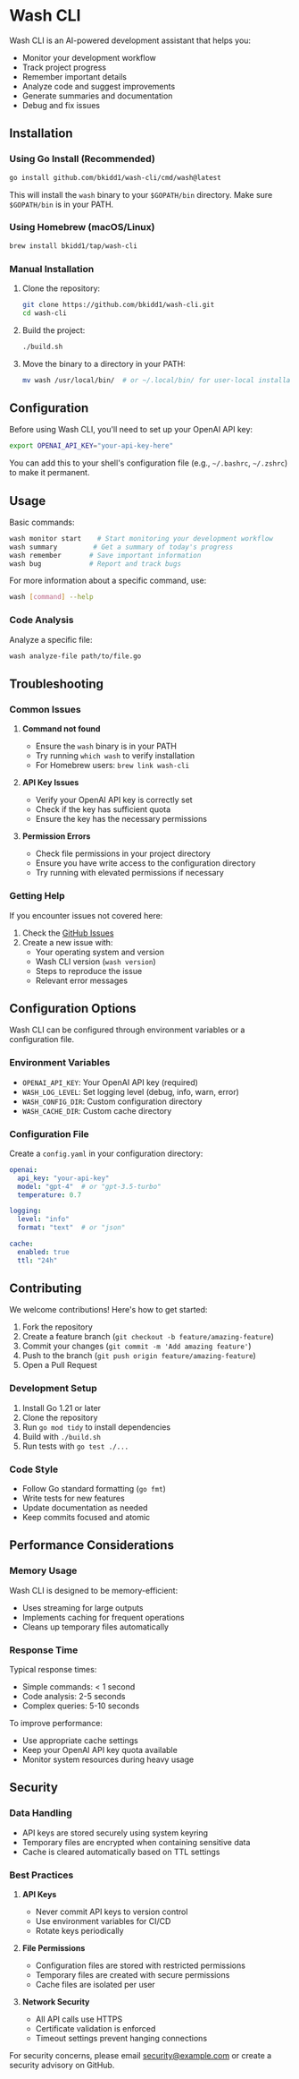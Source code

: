 # Wash CLI

Wash CLI is an AI-powered development assistant that helps you:
- Monitor your development workflow
- Track project progress
- Remember important details
- Analyze code and suggest improvements
- Generate summaries and documentation
- Debug and fix issues

## Installation

### Using Go Install (Recommended)

```bash
go install github.com/bkidd1/wash-cli/cmd/wash@latest
```

This will install the `wash` binary to your `$GOPATH/bin` directory. Make sure `$GOPATH/bin` is in your PATH.

### Using Homebrew (macOS/Linux)

```bash
brew install bkidd1/tap/wash-cli
```

### Manual Installation

1. Clone the repository:
   ```bash
   git clone https://github.com/bkidd1/wash-cli.git
   cd wash-cli
   ```

2. Build the project:
   ```bash
   ./build.sh
   ```

3. Move the binary to a directory in your PATH:
   ```bash
   mv wash /usr/local/bin/  # or ~/.local/bin/ for user-local installation
   ```

## Configuration

Before using Wash CLI, you'll need to set up your OpenAI API key:

```bash
export OPENAI_API_KEY="your-api-key-here"
```

You can add this to your shell's configuration file (e.g., `~/.bashrc`, `~/.zshrc`) to make it permanent.

## Usage

Basic commands:
```bash
wash monitor start    # Start monitoring your development workflow
wash summary         # Get a summary of today's progress
wash remember       # Save important information
wash bug            # Report and track bugs
```

For more information about a specific command, use:
```bash
wash [command] --help
```

### Code Analysis

Analyze a specific file:
```bash
wash analyze-file path/to/file.go
```

## Troubleshooting

### Common Issues

1. **Command not found**
   - Ensure the `wash` binary is in your PATH
   - Try running `which wash` to verify installation
   - For Homebrew users: `brew link wash-cli`

2. **API Key Issues**
   - Verify your OpenAI API key is correctly set
   - Check if the key has sufficient quota
   - Ensure the key has the necessary permissions

3. **Permission Errors**
   - Check file permissions in your project directory
   - Ensure you have write access to the configuration directory
   - Try running with elevated permissions if necessary

### Getting Help

If you encounter issues not covered here:
1. Check the [GitHub Issues](https://github.com/bkidd1/wash-cli/issues)
2. Create a new issue with:
   - Your operating system and version
   - Wash CLI version (`wash version`)
   - Steps to reproduce the issue
   - Relevant error messages

## Configuration Options

Wash CLI can be configured through environment variables or a configuration file.

### Environment Variables

- `OPENAI_API_KEY`: Your OpenAI API key (required)
- `WASH_LOG_LEVEL`: Set logging level (debug, info, warn, error)
- `WASH_CONFIG_DIR`: Custom configuration directory
- `WASH_CACHE_DIR`: Custom cache directory

### Configuration File

Create a `config.yaml` in your configuration directory:

```yaml
openai:
  api_key: "your-api-key"
  model: "gpt-4"  # or "gpt-3.5-turbo"
  temperature: 0.7

logging:
  level: "info"
  format: "text"  # or "json"

cache:
  enabled: true
  ttl: "24h"
```

## Contributing

We welcome contributions! Here's how to get started:

1. Fork the repository
2. Create a feature branch (`git checkout -b feature/amazing-feature`)
3. Commit your changes (`git commit -m 'Add amazing feature'`)
4. Push to the branch (`git push origin feature/amazing-feature`)
5. Open a Pull Request

### Development Setup

1. Install Go 1.21 or later
2. Clone the repository
3. Run `go mod tidy` to install dependencies
4. Build with `./build.sh`
5. Run tests with `go test ./...`

### Code Style

- Follow Go standard formatting (`go fmt`)
- Write tests for new features
- Update documentation as needed
- Keep commits focused and atomic

## Performance Considerations

### Memory Usage

Wash CLI is designed to be memory-efficient:
- Uses streaming for large outputs
- Implements caching for frequent operations
- Cleans up temporary files automatically

### Response Time

Typical response times:
- Simple commands: < 1 second
- Code analysis: 2-5 seconds
- Complex queries: 5-10 seconds

To improve performance:
- Use appropriate cache settings
- Keep your OpenAI API key quota available
- Monitor system resources during heavy usage

## Security

### Data Handling

- API keys are stored securely using system keyring
- Temporary files are encrypted when containing sensitive data
- Cache is cleared automatically based on TTL settings

### Best Practices

1. **API Keys**
   - Never commit API keys to version control
   - Use environment variables for CI/CD
   - Rotate keys periodically

2. **File Permissions**
   - Configuration files are stored with restricted permissions
   - Temporary files are created with secure permissions
   - Cache files are isolated per user

3. **Network Security**
   - All API calls use HTTPS
   - Certificate validation is enforced
   - Timeout settings prevent hanging connections

For security concerns, please email security@example.com or create a security advisory on GitHub.